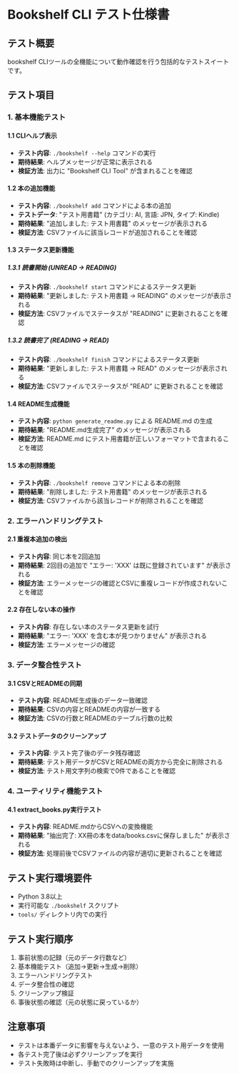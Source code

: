 # Bookshelf CLI テスト仕様書

## テスト概要

bookshelf CLIツールの全機能について動作確認を行う包括的なテストスイートです。

## テスト項目

### 1. 基本機能テスト

#### 1.1 CLIヘルプ表示

- **テスト内容**: `./bookshelf --help` コマンドの実行
- **期待結果**: ヘルプメッセージが正常に表示される
- **検証方法**: 出力に "Bookshelf CLI Tool" が含まれることを確認

#### 1.2 本の追加機能

- **テスト内容**: `./bookshelf add` コマンドによる本の追加
- **テストデータ**: "テスト用書籍" (カテゴリ: AI, 言語: JPN, タイプ: Kindle)
- **期待結果**: "追加しました: テスト用書籍" のメッセージが表示される
- **検証方法**: CSVファイルに該当レコードが追加されることを確認

#### 1.3 ステータス更新機能

##### 1.3.1 読書開始 (UNREAD → READING)

- **テスト内容**: `./bookshelf start` コマンドによるステータス更新
- **期待結果**: "更新しました: テスト用書籍 → READING" のメッセージが表示される
- **検証方法**: CSVファイルでステータスが "READING" に更新されることを確認

##### 1.3.2 読書完了 (READING → READ)

- **テスト内容**: `./bookshelf finish` コマンドによるステータス更新
- **期待結果**: "更新しました: テスト用書籍 → READ" のメッセージが表示される
- **検証方法**: CSVファイルでステータスが "READ" に更新されることを確認

#### 1.4 README生成機能

- **テスト内容**: `python generate_readme.py` による README.md の生成
- **期待結果**: "README.md生成完了" のメッセージが表示される
- **検証方法**: README.md にテスト用書籍が正しいフォーマットで含まれることを確認

#### 1.5 本の削除機能

- **テスト内容**: `./bookshelf remove` コマンドによる本の削除
- **期待結果**: "削除しました: テスト用書籍" のメッセージが表示される
- **検証方法**: CSVファイルから該当レコードが削除されることを確認

### 2. エラーハンドリングテスト

#### 2.1 重複本追加の検出

- **テスト内容**: 同じ本を2回追加
- **期待結果**: 2回目の追加で "エラー: 'XXX' は既に登録されています" が表示される
- **検証方法**: エラーメッセージの確認とCSVに重複レコードが作成されないことを確認

#### 2.2 存在しない本の操作

- **テスト内容**: 存在しない本のステータス更新を試行
- **期待結果**: "エラー: 'XXX' を含む本が見つかりません" が表示される
- **検証方法**: エラーメッセージの確認

### 3. データ整合性テスト

#### 3.1 CSVとREADMEの同期

- **テスト内容**: README生成後のデータ一致確認
- **期待結果**: CSVの内容とREADMEの内容が一致する
- **検証方法**: CSVの行数とREADMEのテーブル行数の比較

#### 3.2 テストデータのクリーンアップ

- **テスト内容**: テスト完了後のデータ残存確認
- **期待結果**: テスト用データがCSVとREADMEの両方から完全に削除される
- **検証方法**: テスト用文字列の検索で0件であることを確認

### 4. ユーティリティ機能テスト

#### 4.1 extract_books.py実行テスト

- **テスト内容**: README.mdからCSVへの変換機能
- **期待結果**: "抽出完了: XX冊の本をdata/books.csvに保存しました" が表示される
- **検証方法**: 処理前後でCSVファイルの内容が適切に更新されることを確認

## テスト実行環境要件

- Python 3.8以上
- 実行可能な `./bookshelf` スクリプト
- `tools/` ディレクトリ内での実行

## テスト実行順序

1. 事前状態の記録（元のデータ行数など）
2. 基本機能テスト（追加→更新→生成→削除）
3. エラーハンドリングテスト
4. データ整合性の確認
5. クリーンアップ検証
6. 事後状態の確認（元の状態に戻っているか）

## 注意事項

- テストは本番データに影響を与えないよう、一意のテスト用データを使用
- 各テスト完了後は必ずクリーンアップを実行
- テスト失敗時は中断し、手動でのクリーンアップを実施

